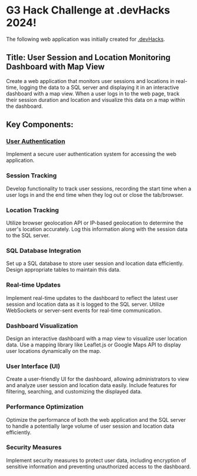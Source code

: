 # G3 Hack Challenge at .devHacks 2024!

The following web application was initially created for [.devHacks](https://devclub.ca/devhacks). 

## Title: User Session and Location Monitoring Dashboard with Map View
Create a web application that monitors user sessions and locations in real-time, logging the data to a SQL server and displaying it in an interactive dashboard with a map view. When a user logs in to the web page, track their session duration and location and visualize this data on a map within the dashboard.

## Key Components:
### [User Authentication](https://github.com/niraaz1912/Codezilla-Repository/blob/main/details.md#user-authentication) 
Implement a secure user authentication system for accessing the web application.

### Session Tracking
Develop functionality to track user sessions, recording the start time when a user logs in and the end time when they log out or close the tab/browser.

### Location Tracking
Utilize browser geolocation API or IP-based geolocation to determine the user's location accurately. Log this information along with the session data to the SQL server.

### SQL Database Integration
Set up a SQL database to store user session and location data efficiently. Design appropriate tables to maintain this data.

### Real-time Updates
Implement real-time updates to the dashboard to reflect the latest user session and location data as it is logged to the SQL server. Utilize WebSockets or server-sent events for real-time communication.

### Dashboard Visualization
Design an interactive dashboard with a map view to visualize user location data. Use a mapping library like Leaflet.js or Google Maps API to display user locations dynamically on the map.

### User Interface (UI)
Create a user-friendly UI for the dashboard, allowing administrators to view and analyze user session and location data easily. Include features for filtering, searching, and customizing the displayed data.

### Performance Optimization
Optimize the performance of both the web application and the SQL server to handle a potentially large volume of user session and location data efficiently.

### Security Measures
Implement security measures to protect user data, including encryption of sensitive information and preventing unauthorized access to the dashboard.
